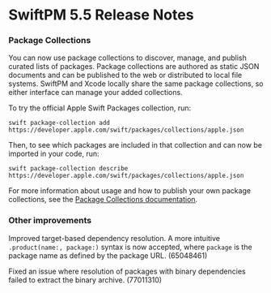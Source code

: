# SwiftPM 5.5 Release Notes

### Package Collections

You can now use package collections to discover, manage, and publish curated lists of packages. Package collections are authored as static JSON documents and can be published to the web or distributed to local file systems. SwiftPM and Xcode locally share the same package collections, so either interface can manage your added collections.

To try the official Apple Swift Packages collection, run:

```
swift package-collection add https://developer.apple.com/swift/packages/collections/apple.json
```

Then, to see which packages are included in that collection and can now be imported in your code, run:

```
swift package-collection describe https://developer.apple.com/swift/packages/collections/apple.json
```

For more information about usage and how to publish your own package collections, see the [Package Collections documentation](../PackageCollections.md).

### Other improvements

Improved target-based dependency resolution. A more intuitive `.product(name:, package:)` syntax is now accepted, where `package` is the package name as defined by the package URL. (65048461)

Fixed an issue where resolution of packages with binary dependencies failed to extract the binary archive. (77011310)
